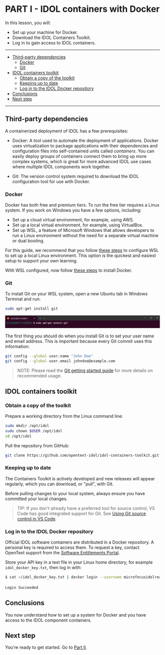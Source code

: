 # PART I - IDOL containers with Docker

In this lesson, you will:

- Set up your machine for Docker.
- Download the IDOL Containers Toolkit.
- Log in to gain access to IDOL containers.

---

- [Third-party dependencies](#third-party-dependencies)
  - [Docker](#docker)
  - [Git](#git)
- [IDOL containers toolkit](#idol-containers-toolkit)
  - [Obtain a copy of the toolkit](#obtain-a-copy-of-the-toolkit)
  - [Keeping up to date](#keeping-up-to-date)
  - [Log in to the IDOL Docker repository](#log-in-to-the-idol-docker-repository)
- [Conclusions](#conclusions)
- [Next step](#next-step)

---

## Third-party dependencies

A containerized deployment of IDOL has a few prerequisites:

- Docker: A tool used to automate the deployment of applications. Docker uses virtualization to package applications with their dependencies and configuration files into self-contained units called *containers*. You can easily deploy groups of containers connect them to bring up more complex systems, which is great for more advanced IDOL use cases where multiple IDOL components work together.

- Git: The version control system required to download the IDOL configuration tool for use with Docker.

### Docker

Docker has both free and premium tiers. To run the free tier requires a Linux system. If you work on Windows you have a few options, including:

- Set up a cloud virtual environment, for example, using AWS.
- Set up a local virtual environment, for example, using VirtualBox.
- Set up WSL, a feature of Microsoft Windows that allows developers to run a Linux environment without the need for a separate virtual machine or dual booting.

For this guide, we recommend that you follow [these steps](./SETUP_WINDOWS_WSL.md) to configure WSL to set up a local Linux environment. This option is the quickest and easiest setup to support your own learning.

With WSL configured, now follow [these steps](./DOCKER_LINUX_APT.md) to install Docker.

### Git

To install Git on your WSL system, open a new Ubuntu tab in Windows Terminal and run:

```sh
sudo apt-get install git
```

![wsl-install-git](./figs/wsl-install-git.png)

The first thing you should do when you install Git is to set your user name and email address. This is important because every Git commit uses this information:

```sh
git config --global user.name "John Doe"
git config --global user.email johndoe@example.com
```

> NOTE: Please read the [Git getting started guide](https://git-scm.com/book/en/v2/Getting-Started-First-Time-Git-Setup) for more details on recommended usage.

## IDOL containers toolkit

### Obtain a copy of the toolkit

Prepare a working directory from the Linux command line:

```sh
sudo mkdir /opt/idol
sudo chown $USER /opt/idol
cd /opt/idol
```

Pull the repository from GitHub:

```sh
git clone https://github.com/opentext-idol/idol-containers-toolkit.git
```

### Keeping up to date

The Containers Toolkit is actively developed and new releases will appear regularly, which you can download, or "pull", with Git.

Before pulling changes to your local system, always ensure you have committed your local changes.

> TIP: If you don't already have a preferred tool for source control, VS Code has good integrated support for Git. See [Using Git source control in VS Code](https://code.visualstudio.com/docs/sourcecontrol/overview#_git-support).

### Log in to the IDOL Docker repository

Official IDOL software containers are distributed in a Docker repository. A personal key is required to access them. To request a key, contact OpenText support from the [Software Entitlements Portal](https://sld.microfocus.com/mysoftware/index).

Store your API key in a text file in your Linux home directory, for example `idol_docker_key.txt`, then log in with:

```sh
$ cat ~/idol_docker_key.txt | docker login --username microfocusidolreadonly --password-stdin

Login Succeeded
```

## Conclusions

You now understand how to set up a system for Docker and you have access to the IDOL component containers.

## Next step

You're ready to get started. Go to [Part II](./PART_II.md).
